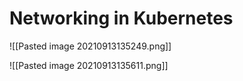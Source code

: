 # Networking in Kubernetes

![[Pasted image 20210913135249.png]]

![[Pasted image 20210913135611.png]]


